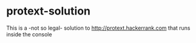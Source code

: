 # protext-solution
This is a -not so legal- solution to http://protext.hackerrank.com that runs inside the console

